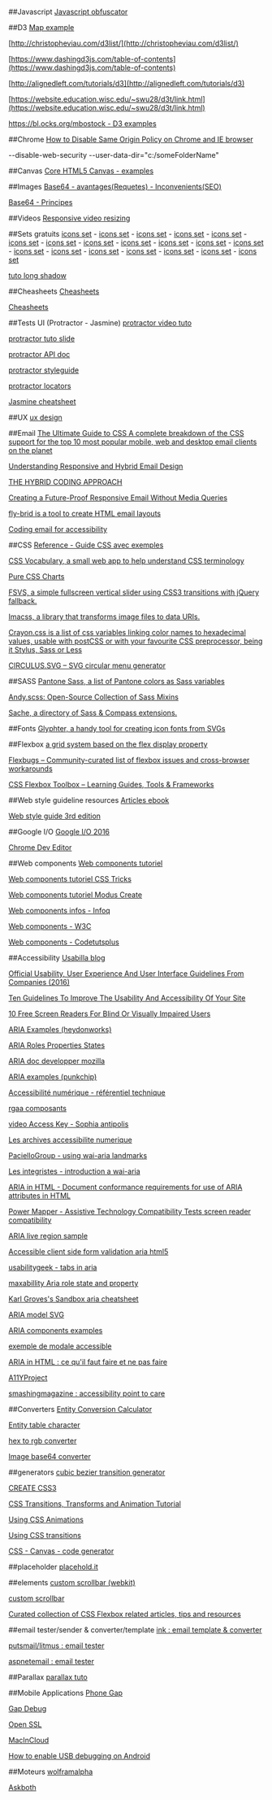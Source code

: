 ##Javascript
[Javascript obfuscator](http://www.javascriptobfuscator.com/default.aspx)

##D3
[Map example](https://bost.ocks.org/mike/example/)

[http://christopheviau.com/d3list/](http://christopheviau.com/d3list/)

[https://www.dashingd3js.com/table-of-contents](https://www.dashingd3js.com/table-of-contents)

[http://alignedleft.com/tutorials/d3](http://alignedleft.com/tutorials/d3)

[https://website.education.wisc.edu/~swu28/d3t/link.html](https://website.education.wisc.edu/~swu28/d3t/link.html)

[https://bl.ocks.org/mbostock - D3 examples](https://bl.ocks.org/mbostock])



##Chrome 
[How to Disable Same Origin Policy on Chrome and IE browser](http://www.thegeekstuff.com/2016/09/disable-same-origin-policy/?utm_source=feedburner&utm_medium=feed&utm_campaign=Feed%3A+TheGeekStuff+(The+Geek+Stuff))

--disable-web-security --user-data-dir="c:/someFolderName"


##Canvas
[Core HTML5 Canvas - examples](https://github.com/corehtml5canvas)


##Images
[Base64 - avantages(Requetes) - Inconvenients(SEO)](http://www.yapasdequoi.com/astuces/1905-encodage-dimages-en-base64-et-vitesse-de-chargement.html)


[Base64 - Principes](https://www.johanbleuzen.fr/blog/encoder-images-base64-css)

##Videos
[Responsive video resizing](http://allthingssmitty.com/2016/12/12/responsive-video-resizing/)

##Sets gratuits
[icons set](https://github.com/icons8/flat-color-icons)  - [icons set](https://icon54.com/free-pokemon-go-icons/)  - [icons set](https://speckyboy.com/freebie-colored-food-drink-icon-set/)   - [icons set](http://freebiesbug.com/sketch-freebies/170-retro-business-icons-sketch/)  - [icons set](https://dribbble.com/shots/2828120-All-Flags-Freebie-Flag-Kit)  - [icons set](http://tympanus.net/codrops/2015/07/20/freebie-cinema-icon-set/)  - [icons set](http://designhooks.com/freebies/20-media-flat-outline-icons/)  - [icons set](http://graphicburger.com/retinaicon-200-free-icons/)  - [icons set](https://dribbble.com/shots/2379242-Card-Icons-2-0-Free)  - [icons set](https://www.smashingmagazine.com/2014/04/freebie-flat-icon-set-60-icons-png-svg-eps-psd-ai/)  - [icons set](https://www.behance.net/gallery/17099959/FREE-FLAT-ICONS-2)  - [icons set](https://dribbble.com/shots/1081826-Cosmo-mini-free)  - 
[icons set](https://dribbble.com/shots/1029199-Flat-icons-PSD-3-Dribbble-invites)  - [icons set](http://joshuasortino.com/projects/publicons/)  - [icons set](https://dribbble.com/shots/1074961-Flat-Icons-EPS)  - [icons set](http://freebiesbug.com/illustrator-freebies/free-psd-cooking-icons/)  - [icons set](http://freebiesbug.com/psd-freebies/flat-apple-devices-icons-psd/)  - [icons set](http://freebiesbug.com/psd-freebies/dripicons-free-icon-set/)  - [icons set](http://freebiesbug.com/psd-freebies/16-flat-icons-psd/)

[tuto long shadow](http://fr.tuto.com/illustrator/creer-un-effet-long-shadow-avec-illustrator-et-photoshop-illustrator,45983.html)


##Cheasheets
[Cheasheets](http://ricostacruz.com/cheatsheets/)

[Cheasheets](https://envato.com/blog/cheatsheets-web-designers/?ref=webdesignernews.com)

##Tests UI (Protractor - Jasmine)
[protractor video tuto](https://egghead.io/courses/learn-protractor-testing-for-angularjs)

[protractor tuto slide](http://ramonvictor.github.io/protractor/slides/#/)

[protractor API doc](http://www.protractortest.org/#/api)

[protractor styleguide](https://github.com/CarmenPopoviciu/protractor-styleguide)

[protractor locators](https://github.com/angular/protractor/blob/master/docs/locators.md)

[Jasmine cheatsheet](http://ricostacruz.com/cheatsheets/jasmine.html)


##UX
[ux design](https://uxdesign.cc/)

##Email
[The Ultimate Guide to CSS
A complete breakdown of the CSS support for the top 10 most popular mobile, web and desktop email clients on the planet](https://www.campaignmonitor.com/css/)

[Understanding Responsive and Hybrid Email Design](https://litmus.com/blog/understanding-responsive-and-hybrid-email-design)

[THE HYBRID CODING APPROACH](http://labs.actionrocket.co/the-hybrid-coding-approach)

[Creating a Future-Proof Responsive Email Without Media Queries](https://webdesign.tutsplus.com/tutorials/creating-a-future-proof-responsive-email-without-media-queries--cms-23919)

[fly-brid is a tool to create HTML email layouts ](http://ryanfield.ca/fly-brid/)

[Coding email for accessibility](http://blog.rebelmail.com/accessibility-in-email-part-ii/)

##CSS
[Reference - Guide CSS avec exemples](http://cssreference.io/#flex-basis)

[CSS Vocabulary, a small web app to help understand CSS terminology](http://apps.workflower.fi/vocabs/)

[Pure CSS Charts](http://asciimoo.github.io/cssplot/)

[FSVS, a simple fullscreen vertical slider using CSS3 transitions with jQuery fallback.](http://luke.sno.wden.co.uk/full-screen-vertical-scroll#fsvs-initial-setup)

[Imacss, a library that transforms image files to data URIs.](https://github.com/akoenig/imacss)

[Crayon.css is a list of css variables linking color names to hexadecimal values, usable with postCSS or with your favourite CSS preprocessor, being it Stylus, Sass or Less](http://riccardoscalco.github.io/crayon/)

[CIRCULUS.SVG – SVG circular menu generator](https://sarasoueidan.com/tools/circulus/)

##SASS
[Pantone Sass, a list of Pantone colors as Sass variables](http://damonbauer.github.io/Pantone-Sass/)

[Andy.scss: Open-Source Collection of Sass Mixins](https://github.com/gillesbertaux/andy)

[Sache, a directory of Sass & Compass extensions.](http://www.sache.in/)

##Fonts
[Glyphter, a handy tool for creating icon fonts from SVGs](https://glyphter.com/)

##Flexbox
[a grid system based on the flex display property](http://flexboxgrid.com/)

[Flexbugs – Community-curated list of flexbox issues and cross-browser workarounds](https://github.com/philipwalton/flexbugs)

[CSS Flexbox Toolbox – Learning Guides, Tools & Frameworks](https://speckyboy.com/css-flexbox-toolbox/)

##Web style guideline resources
[Articles ebook](http://styleguides.io/)

[Web style guide 3rd edition](http://www.webstyleguide.com/wsg3/index.html)

##Google I/O
[Google I/O 2016](https://events.google.com/io2016/)

[Chrome Dev Editor](https://chrome.google.com/webstore/detail/chrome-dev-editor/pnoffddplpippgcfjdhbmhkofpnaalpg) 

##Web components
[Web components tutoriel](http://gafish.fr/shadow-dom-pour-vos-composants-web/)

[Web components tutoriel CSS Tricks](https://css-tricks.com/modular-future-web-components/)

[Web components tutoriel Modus Create](http://moduscreate.com/web-components-introduction/)

[Web components infos - Infoq](https://www.infoq.com/fr/news/2013/06/webcomponents)

[Web components - W3C](https://www.w3.org/TR/2013/WD-components-intro-20130606/)

[Web components - Codetutsplus](http://code.tutsplus.com/tutorials/intro-to-shadow-dom--net-34966)

##Accessibility
[Usabilla blog](http://blog.usabilla.com/)

[Official Usability, User Experience And User Interface Guidelines From Companies (2016)](http://usabilitygeek.com/usability-user-experience-user-interface-guidelines-companies-2016/)

[Ten Guidelines To Improve The Usability And Accessibility Of Your Site](http://usabilitygeek.com/guidelines-improve-usability-accessibility/)

[10 Free Screen Readers For Blind Or Visually Impaired Users](http://usabilitygeek.com/10-free-screen-reader-blind-visually-impaired-users/)

[ARIA Examples (heydonworks)](http://heydonworks.com/practical_aria_examples/)

[ARIA Roles Properties States](http://oaa-accessibility.org/examples/)

[ARIA doc developper mozilla](https://developer.mozilla.org/en-US/docs/Web/Accessibility/ARIA)

[ARIA examples (punkchip)](http://wai-aria.punkchip.com/)

[Accessibilité numérique - référentiel technique](http://references.modernisation.gouv.fr/referentiel-technique-0#title-critre-1110-a-dans-chaque-formulaire-le-contrle-de-saisie-est-il-utilis-de-manire-pertinente-)

[rgaa composants](https://github.com/DISIC/rgaa_composants_javascript)

[video Access Key - Sophia antipolis](http://portail.unice.fr/access-key)

[Les archives accessibilite numerique](http://list.accessiweb.org/pipermail/accessibilite-numerique_list.accessiweb.org/)

[PacielloGroup - using wai-aria landmarks](https://www.paciellogroup.com/blog/2013/02/using-wai-aria-landmarks-2013/)

[Les integristes - introduction a wai-aria](http://www.lesintegristes.net/2008/12/09/introduction-a-wai-aria-traduction/)

[ARIA in HTML - Document conformance requirements for use of ARIA attributes in HTML](https://specs.webplatform.org/html-aria/webspecs/master/)

[Power Mapper - Assistive Technology Compatibility Tests screen reader compatibility](http://www.powermapper.com/tests/)

[ARIA live region sample](http://juicystudio.com/article/wai-aria_live-regions_updated.php)

[Accessible client side form validation aria html5](http://www.deque.com/blog/accessible-client-side-form-validation-html5-wai-aria/)

[usabilitygeek - tabs in aria](http://usabilitygeek.com/accessible-web-development-using-w3c-wai-aria/)

[maxabillity Aria role state and property](http://www.maxability.co.in/wai-aria-overview/)

[Karl Groves's Sandbox aria cheatsheet](http://karlgroves-sandbox.com/CheatSheets/ARIA-Cheatsheet.html)

[ARIA model SVG](http://www.w3.org/TR/wai-aria/rdf_model.svg)

[ARIA components examples](http://www.w3.org/WAI/PF/aria-practices/#aria_ex)

[exemple de modale accessible](https://media-mediatemple.netdna-ssl.com/wp-content/uploads/2014/accessible.html)

[ARIA in HTML : ce qu'il faut faire et ne pas faire](http://rawgit.com/w3c/aria-in-html/master/index.html)

[A11YProject](http://a11yproject.com/)

[smashingmagazine : accessibility point to care](http://www.smashingmagazine.com/2014/05/mobile-accessibility-why-care-what-can-you-do/)

##Converters
[Entity Conversion Calculator](https://www.evotech.net/articles/testjsentities.html)

[Entity table character](http://dev.w3.org/html5/html-author/charref)

[hex to rgb converter](http://www.javascripter.net/faq/hextorgb.htm)

[Image base64 converter](https://www.base64-image.de/)

##generators
[cubic bezier transition generator](http://cubic-bezier.com/#.17,.67,.83,.67)

[CREATE CSS3](http://www.createcss3.com/)

[CSS Transitions, Transforms and Animation Tutorial](http://css3.bradshawenterprises.com/)

[Using CSS Animations](https://developer.mozilla.org/en-US/docs/Web/Guide/CSS/Using_CSS_animations)

[Using CSS transitions](https://developer.mozilla.org/en-US/docs/Web/Guide/CSS/Using_CSS_transitions)

[CSS - Canvas - code generator](http://html-generator.weebly.com/)

##placeholder
[placehold.it](http://placehold.it/)

##elements
[custom scrollbar (webkit)](https://css-tricks.com/custom-scrollbars-in-webkit/)

[custom scrollbar](http://codemug.com/html/custom-scrollbars-using-css/)

[Curated collection of CSS Flexbox related articles, tips and resources](http://cssflexbox.com/)


##email tester/sender & converter/template
[ink : email template & converter](http://zurb.com/ink/inliner.php)

[putsmail/litmus : email tester](https://putsmail.com/tests/new)

[aspnetemail : email tester](http://aspnetemail.com/)

##Parallax 
[parallax tuto](http://codepen.io/saransh/pen/BKJun)


##Mobile Applications
[Phone Gap](http://build.phonegap.com/)

[Gap Debug](https://www.genuitec.com/products/gapdebug/)

[Open SSL](https://www.openssl.org/)

[MacInCloud](http://www.macincloud.com/)

[How to enable USB debugging on Android](http://www.phonearena.com/news/How-to-enable-USB-debugging-on-Android_id53909)


##Moteurs
[wolframalpha](http://www.wolframalpha.com/)

[Askboth](http://www.askboth.com/)
